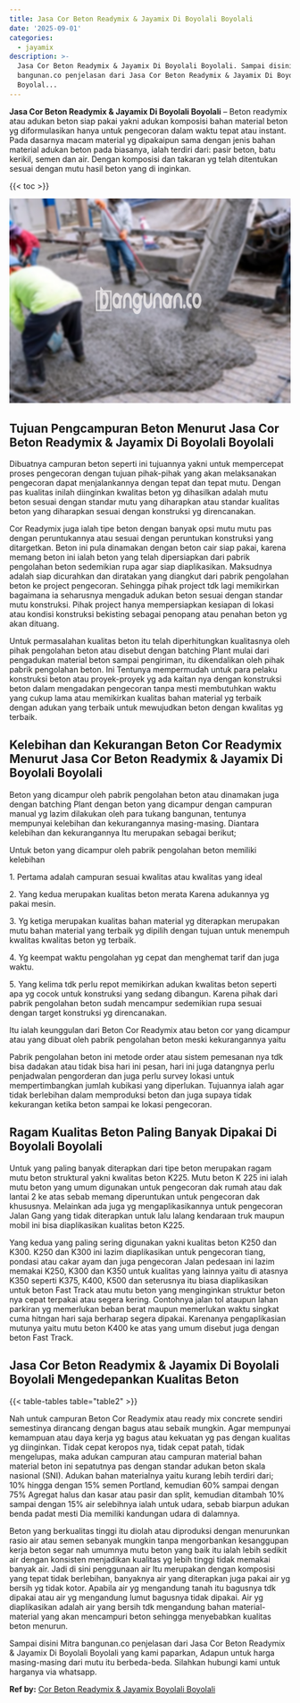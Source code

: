 ```yaml
---
title: Jasa Cor Beton Readymix & Jayamix Di Boyolali Boyolali
date: '2025-09-01'
categories:
  - jayamix
description: >-
  Jasa Cor Beton Readymix & Jayamix Di Boyolali Boyolali. Sampai disini Mitra
  bangunan.co penjelasan dari Jasa Cor Beton Readymix & Jayamix Di Boyolali
  Boyolal...
---
```


**Jasa Cor Beton Readymix & Jayamix Di Boyolali Boyolali** – Beton readymix atau adukan beton siap pakai yakni adukan komposisi bahan material beton yg diformulasikan hanya untuk pengecoran dalam waktu tepat atau instant. Pada dasarnya macam material yg dipakaipun sama dengan jenis bahan material adukan beton pada biasanya, ialah terdiri dari: pasir beton, batu kerikil, semen dan air. Dengan komposisi dan takaran yg telah ditentukan sesuai dengan mutu hasil beton yang di inginkan.

{{< toc >}}

![Jasa Cor Beton Readymix & Jayamix Di Boyolali Boyolali](/images/jasa-cor-readymix-60.png)

## Tujuan Pengcampuran Beton Menurut Jasa Cor Beton Readymix & Jayamix Di Boyolali Boyolali

Dibuatnya campuran beton seperti ini tujuannya yakni untuk mempercepat proses pengecoran dengan tujuan pihak-pihak yang akan melaksanakan pengecoran dapat menjalankannya dengan tepat dan tepat mutu. Dengan pas kualitas inilah diinginkan kwalitas beton yg dihasilkan adalah mutu beton sesuai dengan standar mutu yang diharapkan atau standar kualitas beton yang diharapkan sesuai dengan konstruksi yg direncanakan.

Cor Readymix juga ialah tipe beton dengan banyak opsi mutu mutu pas dengan peruntukannya atau sesuai dengan peruntukan konstruksi yang ditargetkan. Beton ini pula dinamakan dengan beton cair siap pakai, karena memang beton ini ialah beton yang telah dipersiapkan dari pabrik pengolahan beton sedemikian rupa agar siap diaplikasikan. Maksudnya adalah siap dicurahkan dan diratakan yang diangkut dari pabrik pengolahan beton ke project pengecoran. Sehingga pihak project tdk lagi memikirkan bagaimana ia seharusnya mengaduk adukan beton sesuai dengan standar mutu konstruksi. Pihak project hanya mempersiapkan kesiapan di lokasi atau kondisi konstruksi bekisting sebagai penopang atau penahan beton yg akan dituang.

Untuk permasalahan kualitas beton itu telah diperhitungkan kualitasnya oleh pihak pengolahan beton atau disebut dengan batching Plant mulai dari pengadukan material beton sampai pengiriman, itu dikendalikan oleh pihak pabrik pengolahan beton. Ini Tentunya mempermudah untuk para pelaku konstruksi beton atau proyek-proyek yg ada kaitan nya dengan konstruksi beton dalam mengadakan pengecoran tanpa mesti membutuhkan waktu yang cukup lama atau memikirkan kualitas bahan material yg terbaik dengan adukan yang terbaik untuk mewujudkan beton dengan kwalitas yg terbaik.

## Kelebihan dan Kekurangan Beton Cor Readymix Menurut Jasa Cor Beton Readymix & Jayamix Di Boyolali Boyolali

Beton yang dicampur oleh pabrik pengolahan beton atau dinamakan juga dengan batching Plant dengan beton yang dicampur dengan campuran manual yg lazim dilakukan oleh para tukang bangunan, tentunya mempunyai kelebihan dan kekurangannya masing-masing. Diantara kelebihan dan kekurangannya Itu merupakan sebagai berikut;

Untuk beton yang dicampur oleh pabrik pengolahan beton memiliki kelebihan

1\. Pertama adalah campuran sesuai kwalitas atau kwalitas yang ideal

2\. Yang kedua merupakan kualitas beton merata Karena adukannya yg pakai mesin.

3\. Yg ketiga merupakan kualitas bahan material yg diterapkan merupakan mutu bahan material yang terbaik yg dipilih dengan tujuan untuk menempuh kwalitas kwalitas beton yg terbaik.

4\. Yg keempat waktu pengolahan yg cepat dan menghemat tarif dan juga waktu.

5\. Yang kelima tdk perlu repot memikirkan adukan kwalitas beton seperti apa yg cocok untuk konstruksi yang sedang dibangun. Karena pihak dari pabrik pengolahan beton sudah mencampur sedemikian rupa sesuai dengan target konstruksi yg direncanakan.

Itu ialah keunggulan dari Beton Cor Readymix atau beton cor yang dicampur atau yang dibuat oleh pabrik pengolahan beton meski kekurangannya yaitu

Pabrik pengolahan beton ini metode order atau sistem pemesanan nya tdk bisa dadakan atau tidak bisa hari ini pesan, hari ini juga datangnya perlu penjadwalan pengorderan dan juga perlu survey lokasi untuk mempertimbangkan jumlah kubikasi yang diperlukan. Tujuannya ialah agar tidak berlebihan dalam memproduksi beton dan juga supaya tidak kekurangan ketika beton sampai ke lokasi pengecoran.

## Ragam Kualitas Beton Paling Banyak Dipakai Di Boyolali Boyolali

Untuk yang paling banyak diterapkan dari tipe beton merupakan ragam mutu beton struktural yakni kwalitas beton K225. Mutu beton K 225 ini ialah mutu beton yang umum digunakan untuk pengecoran dak rumah atau dak lantai 2 ke atas sebab memang diperuntukan untuk pengecoran dak khususnya. Melainkan ada juga yg mengaplikasikannya untuk pengecoran Jalan Gang yang tidak diterapkan untuk lalu lalang kendaraan truk maupun mobil ini bisa diaplikasikan kualitas beton K225.

Yang kedua yang paling sering digunakan yakni kualitas beton K250 dan K300. K250 dan K300 ini lazim diaplikasikan untuk pengecoran tiang, pondasi atau cakar ayam dan juga pengecoran Jalan pedesaan ini lazim memakai K250, K300 dan K350 untuk kualitas yang lainnya yaitu di atasnya K350 seperti K375, K400, K500 dan seterusnya itu biasa diaplikasikan untuk beton Fast Track atau mutu beton yang menginginkan struktur beton nya cepat terpakai atau segera kering. Contohnya jalan tol ataupun lahan parkiran yg memerlukan beban berat maupun memerlukan waktu singkat cuma hitngan hari saja berharap segera dipakai. Karenanya pengaplikasian mutunya yaitu mutu beton K400 ke atas yang umum disebut juga dengan beton Fast Track.

## Jasa Cor Beton Readymix & Jayamix Di Boyolali Boyolali Mengedepankan Kualitas Beton

{{< table-tables table="table2" >}}

Nah untuk campuran Beton Cor Readymix atau ready mix concrete sendiri semestinya dirancang dengan bagus atau sebaik mungkin. Agar mempunyai kemampuan atau daya kerja yg bagus atau kekuatan yg pas dengan kualitas yg diinginkan. Tidak cepat keropos nya, tidak cepat patah, tidak mengelupas, maka adukan campuran atau campuran material bahan material beton ini sepatutnya pas dengan standar adukan beton skala nasional (SNI). Adukan bahan materialnya yaitu kurang lebih terdiri dari; 10% hingga dengan 15% semen Portland, kemudian 60% sampai dengan 75% Agregat halus dan kasar atau pasir dan split, kemudian ditambah 10% sampai dengan 15% air selebihnya ialah untuk udara, sebab biarpun adukan benda padat mesti Dia memiliki kandungan udara di dalamnya.

Beton yang berkualitas tinggi itu diolah atau diproduksi dengan menurunkan rasio air atau semen sebanyak mungkin tanpa mengorbankan kesanggupan kerja beton segar nah umumnya mutu beton yang baik itu ialah lebih sedikit air dengan konsisten menjadikan kualitas yg lebih tinggi tidak memakai banyak air. Jadi di sini penggunaan air Itu merupakan dengan komposisi yang tepat tidak berlebihan, banyaknya air yang diterapkan juga pakai air yg bersih yg tidak kotor. Apabila air yg mengandung tanah itu bagusnya tdk dipakai atau air yg mengandung lumut bagusnya tidak dipakai. Air yg diaplikasikan adalah air yang bersih tdk mengandung bahan material-material yang akan mencampuri beton sehingga menyebabkan kualitas beton menurun.

Sampai disini Mitra bangunan.co penjelasan dari Jasa Cor Beton Readymix & Jayamix Di Boyolali Boyolali yang kami paparkan, Adapun untuk harga masing-masing dari mutu itu berbeda-beda. Silahkan hubungi kami untuk harganya via whatsapp.

**Ref by:** [Cor Beton Readymix & Jayamix Boyolali Boyolali](https://id.wikipedia.org/wiki/Cor)

